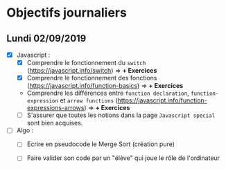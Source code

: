 # Objectifs journaliers

## Lundi 02/09/2019


* [x] Javascript :
  * [x] Comprendre le fonctionnement du `switch` (https://javascript.info/switch) => **+ Exercices**
  * [x] Comprendre le fonctionnement des fonctions (https://javascript.info/function-basics) => **+ Exercices**
  * Comprendre les différences entre `function declaration`, `function-expression` et `arrow functions` (https://javascript.info/function-expressions-arrows) => **+ Exercices**
  * [ ] S'assurer que toutes les notions dans la page `Javascript special` sont bien acquises.

* [ ] Algo : 
  * [ ] Ecrire en pseudocode le Merge Sort (création pure)
  * [ ] Faire valider son code par un "élève" qui joue le rôle de l'ordinateur


